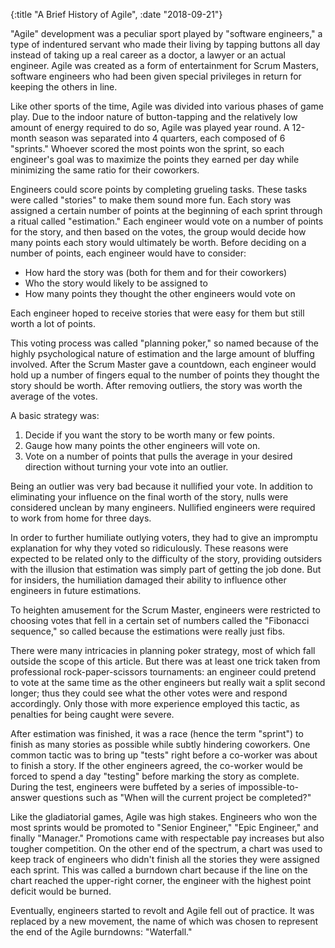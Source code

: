{:title "A Brief History of Agile", :date "2018-09-21"}

"Agile" development was a peculiar sport played by "software engineers," a type
of indentured servant who made their living by tapping buttons all day instead
of taking up a real career as a doctor, a lawyer or an actual engineer. Agile
was created as a form of entertainment for Scrum Masters, software engineers
who had been given special privileges in return for keeping the others in line.

Like other sports of the time, Agile was divided into various phases of game
play. Due to the indoor nature of button-tapping and the relatively low amount
of energy required to do so, Agile was played year round. A 12-month season was
separated into 4 quarters, each composed of 6 "sprints." Whoever scored the
most points won the sprint, so each engineer's goal was to maximize the points
they earned per day while minimizing the same ratio for their coworkers.

Engineers could score points by completing grueling tasks. These tasks were
called "stories" to make them sound more fun. Each story was assigned a certain
number of points at the beginning of each sprint through a ritual called
"estimation." Each engineer would vote on a number of points for the story, and
then based on the votes, the group would decide how many points each story
would ultimately be worth. Before deciding on a number of points, each engineer
would have to consider:

- How hard the story was (both for them and for their coworkers)
- Who the story would likely to be assigned to
- How many points they thought the other engineers would vote on

Each engineer hoped to receive stories that were easy for them but still worth
a lot of points.

This voting process was called "planning poker," so named because of the highly
psychological nature of estimation and the large amount of bluffing involved.
After the Scrum Master gave a countdown, each engineer would hold up a number
of fingers equal to the number of points they thought the story should be
worth. After removing outliers, the story was worth the average of the votes.

A basic strategy was:

1. Decide if you want the story to be worth many or few points.
2. Gauge how many points the other engineers will vote on.
3. Vote on a number of points that pulls the average in your desired direction
   without turning your vote into an outlier.

Being an outlier was very bad because it nullified your vote. In addition to
eliminating your influence on the final worth of the story, nulls were
considered unclean by many engineers. Nullified engineers were required to work
from home for three days.

In order to further humiliate outlying voters, they had to give an impromptu
explanation for why they voted so ridiculously. These reasons were expected to
be related only to the difficulty of the story, providing outsiders with the
illusion that estimation was simply part of getting the job done. But for
insiders, the humiliation damaged their ability to influence other engineers in
future estimations.

To heighten amusement for the Scrum Master, engineers were restricted to
choosing votes that fell in a certain set of numbers called the "Fibonacci
sequence," so called because the estimations were really just fibs.

There were many intricacies in planning poker strategy, most of which fall
outside the scope of this article. But there was at least one trick taken from
professional rock-paper-scissors tournaments: an engineer could pretend to vote
at the same time as the other engineers but really wait a split second longer;
thus they could see what the other votes were and respond accordingly. Only
those with more experience employed this tactic, as penalties for being caught
were severe.

After estimation was finished, it was a race (hence the term "sprint") to
finish as many stories as possible while subtly hindering coworkers. One common
tactic was to bring up "tests" right before a co-worker was about to finish a
story. If the other engineers agreed, the co-worker would be forced to spend a
day "testing" before marking the story as complete. During the test, engineers
were buffeted by a series of impossible-to-answer questions such as "When will
the current project be completed?"

Like the gladiatorial games, Agile was high stakes. Engineers who won the most
sprints would be promoted to "Senior Engineer," "Epic Engineer," and finally
"Manager." Promotions came with respectable pay increases but also tougher
competition. On the other end of the spectrum, a chart was used to keep track
of engineers who didn't finish all the stories they were assigned each sprint.
This was called a burndown chart because if the line on the chart reached the
upper-right corner, the engineer with the highest point deficit would be burned.

Eventually, engineers started to revolt and Agile fell out of practice. It was
replaced by a new movement, the name of which was chosen to represent the end
of the Agile burndowns: "Waterfall."
